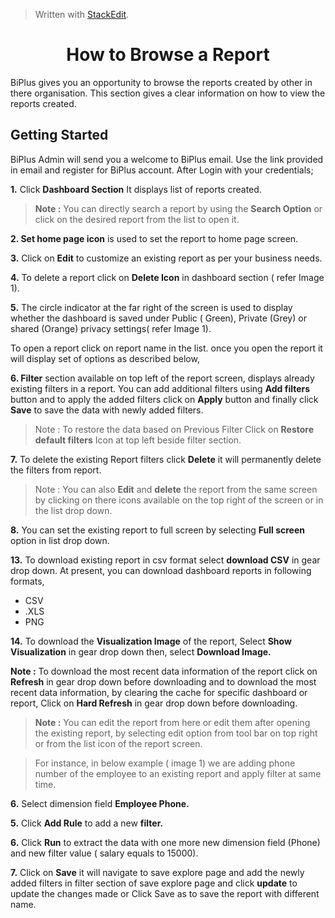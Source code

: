 
> Written with [StackEdit](https://stackedit.io/).

<center><h1>How to Browse a Report</h1></center>

BiPlus gives you an opportunity to browse the reports created by other in there organisation. This section gives a clear information on how to view the reports created.

## Getting Started

BiPlus Admin will send you a welcome to BiPlus email. Use the link provided in email and register for BiPlus account. After Login with your credentials;

**1.** Click  **Dashboard Section** It displays list of  reports created. 

> **Note :** You can directly search a report by using the **Search Option** or click on the desired report from the list to open it.

**2. Set home page icon** is used to set the report to home page screen.

**3.**  Click on  **Edit** to customize an existing report as per your business needs.

**4.** To delete a report click on **Delete Icon**  in dashboard section ( refer Image 1).

**5.**  The circle indicator at the far right of the screen is used to display whether the dashboard is saved under Public ( Green), Private (Grey) or shared (Orange) privacy settings( refer Image 1).

To open a  report click on report name in the list. once you open the report it will display set of options as described below,

**6. Filter** section available on top left of the report screen, displays already existing filters in a report. You can add additional filters using **Add filters** button and to apply the added filters click on **Apply** button and finally click **Save** to save the data with newly added filters.

> Note : To restore the data based on Previous Filter Click on  **Restore default filters** Icon at top left beside filter section.

**7.** To delete the existing Report filters click **Delete** it will permanently delete the filters from report.

> Note : You can also **Edit** and **delete** the report from the same screen by clicking on there icons available on the top right of the screen or in the list drop down.

**8.** You can set the existing report to full screen by selecting **Full screen** option in list drop down.

**13.** To download existing report in csv format select **download CSV** in gear drop down.
 At present, you can download dashboard reports in following formats,
 - CSV
 - .XLS
-  PNG

**14.**  To download the **Visualization Image** of the report,  Select **Show Visualization** in gear drop down then, select  **Download Image.**

**Note :** To download the most recent data information of the report click on **Refresh** in gear drop down before downloading and to download the most recent data information, by clearing the cache for specific dashboard or report, Click on **Hard Refresh** in gear drop down before downloading. 




> **Note :** You can edit the report from here or edit them after opening the existing report, by selecting edit option from tool bar on top right or from the list icon of the report screen.

> For instance,  in below example ( image 1) we are adding phone number of the employee to an existing report and apply filter at same time.

**6.** Select dimension field **Employee Phone.**

**5.** Click **Add Rule** to add a new **filter.** 

 **6.** Click **Run** to extract the data with one more new dimension field (Phone) and new filter value ( salary equals to 15000).

**7.** Click on **Save** it will navigate to save explore page and add the newly added filters in filter section of save explore page and click **update** to update the changes made or Click Save as to save the report with different name.







<!--stackedit_data:
eyJoaXN0b3J5IjpbMjE0NTE5NDg0NiwtMTMyNjE0Njc5NSwtMT
g5OTE3ODI5OCwtMTgxNzc1MDQzMCwtNDE5NDcyNDcsLTE1NTI3
ODI3NjcsMTY4MTczNTg3OCwtMTYxODA5NzczMCwtMjAzMjAxMT
YxOSwtMTIzMjQyNTI3MywxNzA1MzA0MTkwLC0xMjUwOTczNTUy
LDIwNzk0Nzc0MjIsLTg5MzE1MTc2NywtMTk3MTIxODMwNCwtOD
c3NjU3NjM4LC0xNDAwMDU0MjQzLDExMDM2MjQxOTYsLTIwMDM1
ODE0NDIsLTE1NjM3MTkyMDJdfQ==
-->